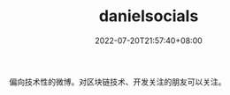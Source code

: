 ﻿---
weight: 
title: "danielsocials"
description: "偏向技术性的微博"
date: 2022-07-20T21:57:40+08:00
lastmod: 2022-07-20T16:45:40+08:00
draft: false
authors: ["june"]
featuredImage: "danielsocials.png"
link: "https://weibo.com/p/1005051708236652/home?from=page_100505&mod=TAB&is_all=1&ref=1234btc.com#place"
tags: ["微博","danielsocials"]
categories: ["navigation"]
navigation: ["微博"]
lightgallery: true
toc: true
pinned: false
recommend: false
recommend1: false
---
偏向技术性的微博。对区块链技术、开发关注的朋友可以关注。
